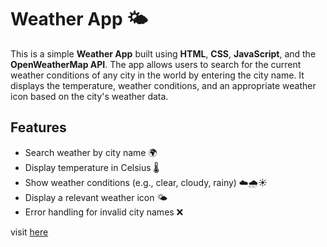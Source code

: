 # Weather App 🌤️

This is a simple **Weather App** built using **HTML**, **CSS**, **JavaScript**, and the **OpenWeatherMap API**. The app allows users to search for the current weather conditions of any city in the world by entering the city name. It displays the temperature, weather conditions, and an appropriate weather icon based on the city's weather data.

## Features

- Search weather by city name 🌍
- Display temperature in Celsius 🌡️
- Show weather conditions (e.g., clear, cloudy, rainy) ☁️🌧️☀️
- Display a relevant weather icon 🌤️
- Error handling for invalid city names ❌

visit [here](https://shubd-dev.github.io/weather_app/)